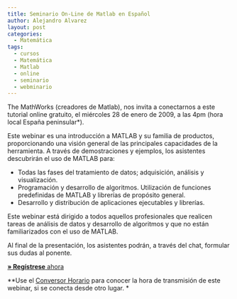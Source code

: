 ```yaml
---
title: Seminario On-Line de Matlab en Español
author: Alejandro Alvarez
layout: post
categories:
  - Matemática
tags:
  - cursos
  - Matemática
  - Matlab
  - online
  - seminario
  - webminario
---
```

The MathWorks (creadores de Matlab), nos invita a conectarnos a este tutorial online gratuito, el miércoles 28 de enero de 2009, a las 4pm (hora local España peninsular*).

Este webinar es una introducción a MATLAB y su familia de productos, proporcionando una visión general de las principales capacidades de la herramienta. A través de demostraciones y ejemplos, los asistentes descubrirán el uso de MATLAB para:

  * Todas las fases del tratamiento de datos; adquisición, análisis y visualización.
  * Programación y desarrollo de algoritmos. Utilización de funciones predefinidas de MATLAB y librerías de propósito general.
  * Desarrollo y distribución de aplicaciones ejecutables y librerías.

Este webinar está dirigido a todos aquellos profesionales que realicen tareas de análisis de datos y desarrollo de algoritmos y que no están familiarizados con el uso de MATLAB.

Al final de la presentación, los asistentes podrán, a través del chat, formular sus dudas al ponente.

<div>
  <a href="https://mathworksevents.webex.com/mathworksevents/onstage/g.php?d=661219156&t=a" target="_blank"><strong>» Regístrese</strong> ahora</a>
</div>

**Use el <a href="http://www.recursosvoip.com/comun/worldtime.htm" target="_blank">Conversor Horario</a> para conocer la hora de transmisión de este webinar, si se conecta desde otro lugar. *<span style="color: #888888;"><br /> </span>
